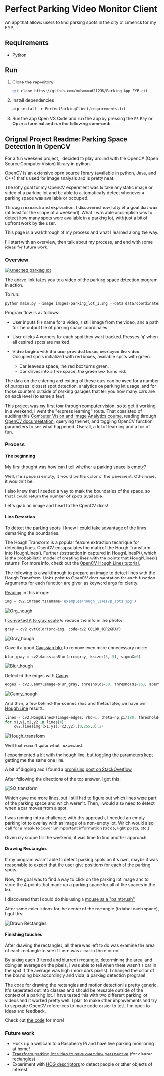# Perfect Parking Video Monitor Client

An app that allows users to find parking spots in the city of Limerick for my FYP.

## Requirements

- Python

## Run

1. Clone the repository

   ```bash
   git clone https://github.com/muhammad21236/Parking_App_FYP.git
   ```
2. Install dependencies

   ```py
   pip install -r PerfectParkingClient/requirements.txt
   ```
3. Run the app
   Open VS Code and run the app by pressing the `F5` Key or
   Open a terminal and run the following command:

## Orignal Project Readme: Parking Space Detection in OpenCV

For a fun weekend project, I decided to play around with the OpenCV (Open Source Computer Vision) library in python.

OpenCV is an extensive open source library (available in python, Java, and C++) that's used for image analysis and is pretty neat.

The lofty goal for my OpenCV experiment was to take any static image or video of a parking lot and be able to automatically detect whenever a parking space was available or occupied.

Through research and exploration, I discovered how lofty of a goal that was (at least for the scope of a weekend). What I was able accomplish was to detect how many spots were available in a parking lot, with just a bit of upfront work by the user.

This page is a walkthrough of my process and what I learned along the way.

I'll start with an overview, then talk about my process, and end with some ideas for future work.

### Overview

[![Unedited parking lot](https://s3-us-west-2.amazonaws.com/parkinglot-opencv/parking_shot.png)](https://www.youtube.com/watch?v=SszV59YBn_o)

The above link takes you to a video of the parking space detection program in action.

To run:

```python
python main.py --image images/parking_lot_1.png --data data/coordinates_1.yml --video videos/parking_lot_1.mp4 --start-frame 400
```

Program flow is as follows:

- User inputs file name for a video, a still image from the video, and a path for the output file of parking space coordinates.
- User clicks 4 corners for each spot they want tracked. Presses 'q' when all desired spots are marked.
- Video begins with the user provided boxes overlayed the video. Occupied spots initialized with red boxes, available spots with green.

  - Car leaves a space, the red box turns green.
  - Car drives into a free space, the green box turns red.

The data on the entering and exiting of these cars can be used for a number of purposes: closest spot detection, analytics on parking lot usage, and for those counters outside of parking garages that tell you how many cars are on each level (to name a few).

This project was my first tour through computer vision, so to get it working in a weekend, I went the "express learning" route. That consisted of auditing this [Computer Vision and Image Analytics course](https://www.edx.org/course/computer-vision-and-image-analysis), reading through [OpenCV documentation](https://docs.opencv.org/2.4/modules/refman.html), querying the net, and toggling OpenCV function parameters to see what happened. Overall, a lot of learning and a ton of fun.

### Process

#### The beginning

My first thought was how can I tell whether a parking space is empty?

Well, if a space is empty, it would be the color of the pavement. Otherwise, it wouldn't be.

I also knew that I needed a way to mark the boundaries of the space, so that I could return the number of spots available.

Let's grab an image and head to the OpenCV docs!

#### Line Detection

To detect the parking spots, I knew I could take advantage of the lines demarking the boundaries.

The Hough Transform is a popular feature extraction technique for detecting lines. OpenCV encapsulates the math of the Hough Transform into HoughLines(). Further abstraction in captured in HoughLinesP(), which is the probabilistic model of creating lines with the points that HoughLines() returns. For more info, check out the [OpenCV Hough Lines tutorial.](https://docs.opencv.org/3.0-beta/doc/py_tutorials/py_imgproc/py_houghlines/py_houghlines.html)

The following is a walkthrough to prepare an image to detect lines with the Hough Transform. Links point to OpenCV documentation for each function. Arguments for each function are given as keyword args for clarity.

[Reading](https://docs.opencv.org/master/d4/da8/group__imgcodecs.html#ga288b8b3da0892bd651fce07b3bbd3a56) in this image:

```python
img = cv2.imread(filename='examples/hough_lines/p_lots.jpg')
```

![Org_hough](https://s3-us-west-2.amazonaws.com/parkinglot-opencv/org.png)

I [converted it to gray scale](https://docs.opencv.org/master/d7/d1b/group__imgproc__misc.html#ga397ae87e1288a81d2363b61574eb8cab) to reduce the info in the photo:

```python
gray = cv2.cvtColor(src=img, code=cv2.COLOR_BGR2GRAY)
```

![Gray_hough](https://s3-us-west-2.amazonaws.com/parkinglot-opencv/s_gray.png)

Gave it a good [Gaussian blur](https://docs.opencv.org/master/d4/d86/group__imgproc__filter.html#gaabe8c836e97159a9193fb0b11ac52cf1) to remove even more unnecessary noise:

```python
blur_gray = cv2.GaussianBlur(src=gray, ksize=(5, 5), sigmaX=0)
```

![Blur_hough](https://s3-us-west-2.amazonaws.com/parkinglot-opencv/s_blur.png)

Detected the edges with [Canny](https://docs.opencv.org/master/dd/d1a/group__imgproc__feature.html#ga04723e007ed888ddf11d9ba04e2232de):

```python
edges = cv2.Canny(image=blur_gray, threshold1=50, threshold1=150, apertureSize=3)
```

![Canny_hough](https://s3-us-west-2.amazonaws.com/parkinglot-opencv/s_canny.png)

And then, a few behind-the-scenes rhos and thetas later, we have our [Hough Line](https://docs.opencv.org/master/dd/d1a/group__imgproc__feature.html#ga8618180a5948286384e3b7ca02f6feeb) results.

```python
lines = cv2.HoughLinesP(image=edges, rho=1, theta=np.pi/180, threshold=80, minLineLength=15, maxLineGap=5)
for x1,y1,x2,y2 in lines[0]:
    cv2.line(img,(x1,y1),(x2,y2),(0,255,0),2)
```

![Hough_transform](https://s3-us-west-2.amazonaws.com/parkinglot-opencv/s_line.png)

Well that wasn't quite what I expected.

I experimented a bit with the hough line, but toggling the parameters kept getting me the same one line.

A bit of digging and I found a [promising post on StackOverflow](https://stackoverflow.com/questions/45322630/how-to-detect-lines-in-opencv)

After following the directions of the top answer, I got this:

![SO_transform](https://s3-us-west-2.amazonaws.com/parkinglot-opencv/stack_overflow_lines.png)

Which gave me more lines, but I still had to figure out which lines were part of the parking space and which weren't. Then, I would also need to detect when a car moved from a spot.

I was running into a challenge; with this approach, I needed an empty parking lot to overlay with an image of a non-empty lot. Which would also call for a mask to cover unimportant information (trees, light posts, etc.)

Given my scope for the weekend, it was time to find another approach.

#### Drawing Rectangles

If my program wasn't able to detect parking spots on it's own, maybe it was reasonable to expect that the user give positions for each of the parking spots.

Now, the goal was to find a way to click on the parking lot image and to store the 4 points that made up a parking space for all of the spaces in the lot.

I discovered that I could do this using a [mouse as a &#34;paintbrush&#34;](https://docs.opencv.org/3.0-beta/doc/py_tutorials/py_gui/py_mouse_handling/py_mouse_handling.html)

After some calculations for the center of the rectangle (to label each space), I got this:

![Drawn Rectangles](https://s3-us-west-2.amazonaws.com/parkinglot-opencv/draw_rectangles.png)

#### Finishing touches

After drawing the rectangles, all there was left to do was examine the area of each rectangle to see if there was a car in there or not.

By taking each (filtered and blurred) rectangle, determining the area, and doing an average on the pixels, I was able to tell when there wasn't a car in the spot if the average was high (more dark pixels). I changed the color of the bounding box accordingly and viola, a parking detection program!

The code for drawing the rectangles and motion detection is pretty generic. It's seperated out into classes and should be reusable outside of the context of a parking lot. I have tested this with two different parking lot videos and it worked pretty well. I plan to make other improvements and try to seperate OpenCV references to make code easier to test. I'm open to ideas and feedback.

Check out [the code](https://github.com/olgarose/ParkingLot) for more!

### Future work

- Hook up a webcam to a Raspberry Pi and have live parking monitoring at home!
- [Transform parking lot video to have overview perspective](http://opencv-python-tutroals.readthedocs.io/en/latest/py_tutorials/py_imgproc/py_geometric_transformations/py_geometric_transformations.html) (for clearer rectangles)
- Experiment with [HOG descriptors](https://gurus.pyimagesearch.com/lesson-sample-histogram-of-oriented-gradients-and-car-logo-recognition/) to detect people or other objects of interest
